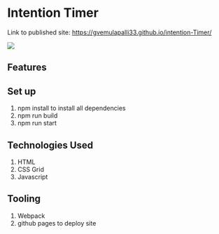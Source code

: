# Intention Timer


Link to published site: https://gvemulapalli33.github.io/intention-Timer/

![](SelectDinner.gif)

## Features


## Set up
1. npm install to install all dependencies
2. npm run build 
3. npm run start

## Technologies Used
1. HTML
2. CSS Grid
3. Javascript

## Tooling
1. Webpack
2. github pages to deploy site
